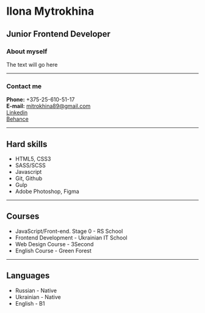 
# Ilona Mytrokhina 
## Junior Frontend Developer

### About myself
The text will go here
*********

### Contact me 
**Phone:** +375-25-610-51-17  
**E-mail:** mitrokhina89@gmail.com   
[Linkedin](https://www.linkedin.com/in/ilona-mytrokhina/)  
[Behance](https://www.behance.net/webichino)  
*********

## Hard skills
* HTML5, CSS3
* SASS/SCSS
* Javascript
* Git, Github
* Gulp
* Adobe Photoshop, Figma
*********

## Courses
* JavaScript/Front-end. Stage 0 - RS School 
* Frontend Development - Ukrainian IT School 
* Web Design Course - 3Second
* English Course - Green Forest
*********

## Languages
* Russian - Native
* Ukrainian - Native
* English - B1
